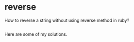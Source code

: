 # reverse
How to reverse a string without using reverse method in ruby?
##
Here are some of my solutions.
